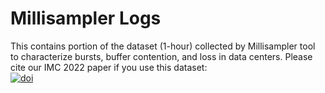 # Millisampler Logs
This contains portion of the dataset (1-hour) collected by Millisampler tool to characterize bursts, buffer contention, and loss in data centers.
Please cite our IMC 2022 paper if you use this dataset:  
[![doi](https://img.shields.io/badge/DOI-10.1145%2F3517745.3561430-brightgreen)](https://dl.acm.org/doi/abs/10.1145/3517745.3561430)
